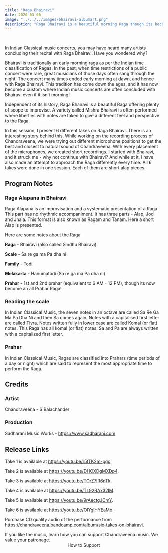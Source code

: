 ```yaml
---
title: "Raga Bhairavi"
date: 2020-03-06
image: "../../../images/bhairavi-albumart.png"
description: "Raga Bhairavi is a beautiful morning Raga though its become now a custom to end a concert with Raga Bhairavi at any time of day or night. Mishra Bhairavi is a popular variety in which notes other than the scale are taken, and a differebnt perspective to the Raga is given."
---
```


<you-tube videoid="r5tTK2m-pgc"></you-tube>
<br>

In Indian Classical music concerts, you may have heard many artists concluding their recital with Raga Bhairavi. Have you wondered why?

Bhairavi is traditionally an early morning raga as per the Indian time classification of Ragas. In the past, when time restrictions of a public concert were rare, great musicians of those days often sang through the night. The concert many times ended early morning at dawn, and hence with Raga Bhairavi. This tradition has come down the ages, and it has now become a custom where Indian music concerts are often concluded with Bhairavi even if it isn’t morning!

Independent of its history, Raga Bhairavi is a beautiful Raga offering plenty of scope to improvise. A variety called Mishra Bhairavi is often performed where liberties with notes are taken to give a different feel and perspective to the Raga.

In this session, I present 6 different takes on Raga Bhairavi. There is an interesting story behind this. While working on the recording process of Chandraveena, we were trying out different microphone positions to get the best and closest to natural sound of Chandraveena. With every placement of the microphones, we created short recordings. I started with Bhairavi, and it struck me - why not continue with Bhairavi? And while at it, I have also made an attempt to approach the Raga differently every time. All 6 takes were done in one session. Each of them are short alap pieces.

## Program Notes

### Raga Alapana in Bhairavi
Raga Alapana is an improvisation and a systematic presentation of a Raga. This part has no rhythmic accompaniment. It has three parts - Alap, Jod and Jhala. This format is also known as Ragam and Tanam. Here a short Alap is presented.

Here are some notes about the Raga.

**Raga** - Bhairavi (also called Sindhu Bhairavi)

**Scale** - Sa re ga ma Pa dha ni

**Family** - Todi

**Melakarta** - Hanumatodi (Sa re ga ma Pa dha ni)

**Prahar** - 1st and 2nd prahar (equivalent to 6 AM - 12 PM), though its now become an all Prahar Raga!

### Reading the scale
In Indian Classical Music, the seven notes in an octave are called Sa Re Ga Ma Pa Dha Ni and then Sa comes again. Notes with a capitalised first letter are called Tivra. Notes written fully in lower case are called Komal (or flat) notes. This Raga has all komal (or flat) notes. Sa and Pa are always written with a capitalized first letter.

### Prahar
In Indian Classical Music, Ragas are classified into Prahars (time periods of a day or night) which are said to represent the most appropriate time to perform the Raga.

## Credits
### Artist
Chandraveena - S Balachander

### Production
Sadharani Music Works - https://www.sadharani.com

## Release Links

Take 1 is available at https://youtu.be/r5tTK2m-pgc.

Take 2 is available at https://youtu.be/DHOXDgMXDp4.

Take 3 is available at https://youtu.be/TOrZ7lR6nTk.

Take 4 is available at https://youtu.be/TL92RAx32IM.

Take 5 is available at https://youtu.be/9rAectgJCmY.

Take 6 is available at https://youtu.be/OlYglHYEaMo.

Purchase CD quality audio of the performance from https://chandraveena.bandcamp.com/album/six-takes-on-bhairavi.

<notice-box>
If you like the music, learn how you can support Chandraveena music. We value your patronage.
<div style="text-align:center">
<my-button to="/support/">How to Support</my-button>
</div>
</notice-box>
